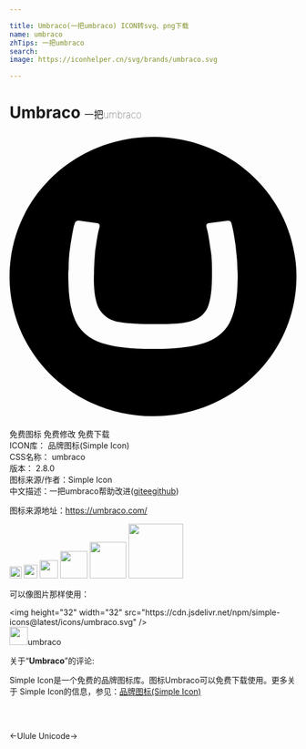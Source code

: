 ```yaml
---

title: Umbraco(一把umbraco) ICON转svg、png下载
name: umbraco
zhTips: 一把umbraco
search: 
image: https://iconhelper.cn/svg/brands/umbraco.svg

---
```


# Umbraco  <small style="font-size: 60%;font-weight: 100">一把umbraco</small>

<div id="svg" class="svg-wrap">
<svg role="img" viewBox="0 0 24 24" xmlns="http://www.w3.org/2000/svg"><title>Umbraco icon</title><path d="M0 12C0 5.522 5.363.319 12 .319S24 5.522 24 12c0 6.476-5.363 11.681-12 11.681S0 18.477 0 12zm11.734 3.98c-1.168 0-2.123-.104-2.76-.211-.744-.158-1.223-.584-1.541-1.168-.266-.586-.424-1.539-.371-2.814 0-.689.053-1.327.104-1.965.108-.636.16-1.167.267-1.594l.105-.424v-.052c0-.105-.105-.213-.212-.213l-1.54-.212h-.052c-.105 0-.213.105-.266.16 0 .104-.053.159-.104.371-.108.478-.161.902-.267 1.486-.109.685-.163 1.378-.159 2.071 0 0-.053.159 0 1.434s.266 2.283.69 3.08c.425.742 1.116 1.326 2.124 1.645 1.01.32 2.389.479 4.142.479h.213c1.753 0 3.132-.158 4.14-.479 1.01-.318 1.701-.902 2.126-1.645.425-.795.638-1.805.69-3.08.053-1.275 0-1.434 0-1.434 0-.743-.104-1.435-.16-2.069-.105-.638-.158-1.063-.266-1.487-.053-.212-.053-.319-.105-.371 0-.107-.105-.16-.266-.16h-.053l-1.54.212c-.105 0-.213.107-.213.213v.052l.106.424c.106.427.158.957.266 1.593.105.639.105 1.275.105 1.965 0 1.275-.104 2.177-.371 2.814-.266.586-.795 1.01-1.539 1.168-.639.16-1.594.213-2.762.213h-.531v-.002z"/></svg>
</div>
<detail full-name='umbraco'></detail>

<div class="detail-page">
<p>
<span><span class="badge-success badge">免费图标</span> <span class="badge-success badge">免费修改</span>  <span class="badge-success badge">免费下载</span> </span>
<br/>
<span>
ICON库：
<span class="badge-secondary badge">品牌图标(Simple Icon)</span> 
</span>
<br/>
<span>
CSS名称：
<span class="badge-secondary badge">umbraco</span> 
</span>

<br/>
<span>
版本：
<span class="badge-secondary badge">2.8.0</span> 
</span>
<br/>
<span>图标来源/作者：<span class="badge-light badge">Simple Icon</span></span> 
<br/>
<span class="zh-detail">中文描述：<span class="badge-primary badge">一把umbraco</span><span class="help-link"><span>帮助改进</span>(<a href="https://gitee.com/liuwave/icon-helper/edit/master/json/brands/umbraco.json" target="_blank" rel="noopener noreferrer">gitee</a><a href="https://github.com/liuwave/icon-helper/edit/master/json/brands/umbraco.json" target="_blank" rel="noopener noreferrer">github</a></span>)</span><br/>
</p>
</div><div class="description description alert alert-light"><p>图标来源地址：<a href="https://umbraco.com/" target="_blank" rel="noopener noreferrer">https://umbraco.com/</a></p></div>
<div class="alert alert-dark">
<img height="21" width="21" src="https://cdn.jsdelivr.net/npm/simple-icons@latest/icons/umbraco.svg" />
<img height="24" width="24" src="https://cdn.jsdelivr.net/npm/simple-icons@latest/icons/umbraco.svg" />
<img height="32" width="32" src="https://cdn.jsdelivr.net/npm/simple-icons@latest/icons/umbraco.svg" />
<img height="48" width="48" src="https://cdn.jsdelivr.net/npm/simple-icons@latest/icons/umbraco.svg" />
<img height="64" width="64" src="https://cdn.jsdelivr.net/npm/simple-icons@latest/icons/umbraco.svg" />
<img height="96" width="96" src="https://cdn.jsdelivr.net/npm/simple-icons@latest/icons/umbraco.svg" />

</div>
<div>
  <p>可以像图片那样使用：    
  </p>
  <div class="alert alert-primary" style="font-size: 14px">
    &lt;img height="32" width="32" src="https://cdn.jsdelivr.net/npm/simple-icons@latest/icons/umbraco.svg" /&gt;
    <copy-btn content='<img height="32" width="32" src="https://cdn.jsdelivr.net/npm/simple-icons@latest/icons/umbraco.svg" />'></copy-btn>
  </div>
  <div class="alert alert-secondary">
    <img height="32" width="32" src="https://cdn.jsdelivr.net/npm/simple-icons@latest/icons/umbraco.svg" />umbraco
    <copy-btn content="umbraco" btn-title="复制图标名称"></copy-btn>
  </div>
</div>
<div class="icon-detail__container">
<p>关于“<b>Umbraco</b>”的评论:</p>
</div>
<Vssue title="关于“Umbraco”的评论" />
<div><p>Simple Icon是一个免费的品牌图标库。图标Umbraco可以免费下载使用。更多关于  Simple Icon的信息，参见：<a target="_blank" href="https://iconhelper.cn/brands.html">品牌图标(Simple Icon)</a>
</p></div>


<div style="padding:2rem 0 " class="page-nav"><p class="inner"><span class="prev">←<router-link to="/icon/ulule.html">Ulule</router-link></span> <span class="next"><router-link to="/icon/unicode.html">Unicode</router-link>→</span></p></div>
